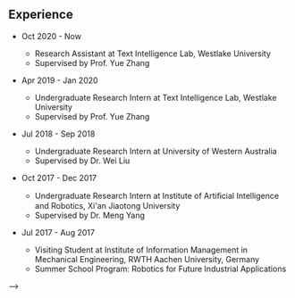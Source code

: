 <!-- ---
layout: archive
title: "CV"
permalink: /cv/
author_profile: true
redirect_from:
  - /resume
---

{% include base_path %}

## Education
* B.E. in Automation ([Honors Youth Program](https://en.wikipedia.org/wiki/Special_Class_for_the_Gifted_Young)) 
  * School of Electronic and Information Engineering, Xi'an Jiaotong University, China
  * Sept. 2013 - June 2019  (including two years' preparatory courses specially designed for Honors Youth Program) 

<!--
Publication
======
To be add...
-->

## Experience
*  Oct 2020 - Now
    * Research Assistant at Text Intelligence Lab, Westlake University
    * Supervised by Prof. Yue Zhang
*  Apr 2019 - Jan 2020
    * Undergraduate Research Intern at Text Intelligence Lab, Westlake University
    * Supervised by Prof. Yue Zhang
*  Jul 2018 - Sep 2018
    * Undergraduate Research Intern at University of Western Australia 
    * Supervised by Dr. Wei Liu
*  Oct 2017 - Dec 2017
    * Undergraduate Research Intern at Institute of Artiﬁcial Intelligence and Robotics, Xi'an Jiaotong University
    * Supervised by Dr. Meng Yang

* Jul 2017 - Aug 2017
    * Visiting Student at Institute of Information Management in Mechanical Engineering, RWTH Aachen University, Germany
    * Summer School Program: Robotics for Future Industrial Applications


<!-- You can find my [CV](https://ringos.github.io/files/Sen_Yang_CV.pdf) here. -->


<!--
Education
======
* B.S. in GitHub, GitHub University, 2012
* M.S. in Jekyll, GitHub University, 2014
* Ph.D in Version Control Theory, GitHub University, 2018 (expected)

Work experience
======
* Summer 2015: Research Assistant
  * Github University
  * Duties included: Tagging issues
  * Supervisor: Professor Git

* Fall 2015: Research Assistant
  * Github University
  * Duties included: Merging pull requests
  * Supervisor: Professor Hub
  
Skills
======
* Skill 1
* Skill 2
  * Sub-skill 2.1
  * Sub-skill 2.2
  * Sub-skill 2.3
* Skill 3

Publications
======
  <ul>{% for post in site.publications %}
    {% include archive-single-cv.html %}
  {% endfor %}</ul>
  
Talks
======
  <ul>{% for post in site.talks %}
    {% include archive-single-talk-cv.html %}
  {% endfor %}</ul>
  
Teaching
======
  <ul>{% for post in site.teaching %}
    {% include archive-single-cv.html %}
  {% endfor %}</ul>
  
Service and leadership
======
* Currently signed in to 43 different slack teams
--> -->
